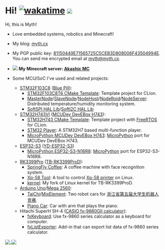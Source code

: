 # Hi! [![wakatime](https://wakatime.com/badge/user/fbf439cc-9e02-45cc-bb7f-21ca6fd95e8d.svg)](https://wakatime.com/@fbf439cc-9e02-45cc-bb7f-21ca6fd95e8d) ![](https://komarev.com/ghpvc/?username=mythologyli)

Hi, this is Myth!

+ Love embedded systems, robotics and Minecraft!

+ My blog: [myth.cx](https://myth.cx)

+ My PGP public key: [81150449E71565725C5CEB3D808006F43504994E](https://keys.openpgp.org/vks/v1/by-fingerprint/81150449E71565725C5CEB3D808006F43504994E). You can send me encrypted email at [myth@myth.cx](mailto:myth@myth.cx).

+ ![](https://skin.akashic.cc/avatar/player/Myth?size=20) **My Minecraft server: [Akashic MC](https://mc.akashic.cc)**

+ Some MCU/SoC I've used and related projects:

  + [STM32F103C8](https://www.st.com/en/microcontrollers-microprocessors/stm32f103c8) ([Blue Pill](https://stm32-base.org/boards/STM32F103C8T6-Blue-Pill.html)): 
    + [STM32F103C8T6 CMake Template](https://github.com/Mythologyli/STM32F103C8T6-CMake-Template): Template project for CLion.
    + [MasterNode](https://github.com/Mythologyli/MasterNode)/[SlaveNode](https://github.com/Mythologyli/SlaveNode)/[NodeHost](https://github.com/Mythologyli/NodeHost)/[NodeRoid](https://github.com/Mythologyli/NodeRoid)/[NodeServer](https://github.com/Mythologyli/Node-Server): Distributed temperature/humidity monitoring system.
    + [SoftSPI HAL Lib](https://github.com/Mythologyli/SoftSPI_HAL_Lib)/[SoftI2C HAL Lib](https://github.com/Mythologyli/SoftI2C_HAL_Lib)
  + [STM32H743VI](https://www.st.com/en/microcontrollers-microprocessors/stm32h743vi.html) ([MCUDev DevEBox H743](https://stm32-base.org/boards/STM32H743VIT6-STM32H7XX-M)):
    + [STM32H743 CMake Template](https://github.com/Mythologyli/STM32H743-CMake-Template): Template project with [FreeRTOS](https://www.freertos.org/) for CLion.
    + [STM32 Player](https://github.com/StopPointTeam/STM32-Player): A STM32H7 based multi-function player.
    + [MicroPython MCUDev DevEBox H743](https://github.com/Mythologyli/MicroPython-MCUDev-DevEBox-STM32H743): [MicroPython](https://micropython.org) port for MCUDev DevEBox H743.
  + [ESP32-S3](https://www.espressif.com/en/products/socs/esp32-s3) ([YD-ESP32-S3](https://www.aliexpress.us/item/3256803838808294.html))
    + [MicroPython ESP32-S3-N16R8](https://github.com/Mythologyli/MicroPython-ESP32-S3-N16R8): [MicroPython](https://micropython.org) port for ESP32-S3-N16R8.
  + [RK3399Pro](https://www.rock-chips.com/a/en/products/RK33_Series/2018/0130/874.html) ([TB-RK3399ProD](https://t.rock-chips.com/wiki.php?filename=%E6%9D%BF%E7%BA%A7%E6%8C%87%E5%8D%97/TB-RK3399ProD)):
    + [SpringFly Coffee](https://github.com/Mythologyli/SpringFlyCoffee): A coffee machine with face recognition system.
    + [Xp-58 Tool](https://github.com/Mythologyli/Xp-58-Tool): A tool to control [Xp-58 printer](https://www.xprinter.net/product/596.html) on Linux.
    + [kernel](https://github.com/Mythologyli/kernel): My fork of Linux kernel for TB-RK3399ProD.
  + [Arduino Uno](https://docs.arduino.cc/hardware/uno-rev3)/[Mega 2560](https://docs.arduino.cc/hardware/mega-2560):
    + [TaiChi](https://github.com/StopPointTeam/TaiChi)/[MixElement](https://github.com/StopPointTeam/MixElement): Two robot cars for [浙江省第五届大学生机器人竞赛](https://www.zjcontest.cn/newsdetail?id=1966).
    + [Piano Car](https://github.com/Mythologyli/PianoCar): Car with arm that plays the piano.
  + Hitachi SuperH SH-4 ([CASIO fx-9860GII calculator](https://www.casio.com/intl/scientific-calculators/product.FX-9860GII/)):
    + [fxKeyboard](https://github.com/Mythologyli/fxKeyboard): Use fx-9860 series calculator as a keyboard for computer.
    + [fxListExporter](https://github.com/Mythologyli/fxListExporter): Add-in that can export list data of fx-9860 series calculator.

<a href="https://github.com/anuraghazra/github-readme-stats">
  <img align="center" src="https://github-readme-stats.vercel.app/api?username=Mythologyli&show_icons=true&count_private=true" />
</a>
<a href="https://github.com/anuraghazra/github-readme-stats">
  <img align="center" src="https://github-readme-stats.vercel.app/api/top-langs/?username=Mythologyli&layout=compact" />
</a>
<!-- <a href="https://github.com/anuraghazra/github-readme-stats">
  <img align="center" src="https://github-readme-stats.vercel.app/api/wakatime?username=Mythologyli&custom_title=Coding%20Time%20Last%20Week&layout=compact" />
</a> -->
